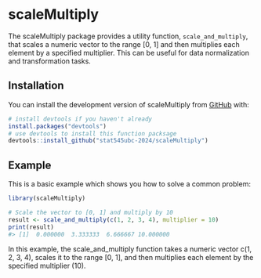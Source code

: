 
<!-- README.md is generated from README.Rmd. Please edit that file -->

# scaleMultiply

<!-- badges: start -->

<!-- badges: end -->

The scaleMultiply package provides a utility function,
`scale_and_multiply`, that scales a numeric vector to the range \[0, 1\]
and then multiplies each element by a specified multiplier. This can be
useful for data normalization and transformation tasks.

## Installation

You can install the development version of scaleMultiply from
[GitHub](https://github.com/) with:

``` r
# install devtools if you haven't already
install.packages("devtools")
# use devtools to install this function packsage
devtools::install_github("stat545ubc-2024/scaleMultiply")
```

## Example

This is a basic example which shows you how to solve a common problem:

``` r
library(scaleMultiply)

# Scale the vector to [0, 1] and multiply by 10
result <- scale_and_multiply(c(1, 2, 3, 4), multiplier = 10)
print(result)
#> [1]  0.000000  3.333333  6.666667 10.000000
```

In this example, the scale_and_multiply function takes a numeric vector
c(1, 2, 3, 4), scales it to the range \[0, 1\], and then multiplies each
element by the specified multiplier (10).
